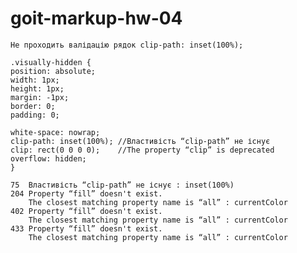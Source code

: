 # goit-markup-hw-04

    Не проходить валідацію рядок clip-path: inset(100%);

    .visually-hidden {
    position: absolute;
    width: 1px;
    height: 1px;
    margin: -1px;
    border: 0;
    padding: 0;

    white-space: nowrap;
    clip-path: inset(100%); //Властивість “clip-path” не існує
    clip: rect(0 0 0 0);    //The property “clip” is deprecated
    overflow: hidden;
    }

    75	Властивість “clip-path” не існує : inset(100%)
    204 Property “fill” doesn't exist.
        The closest matching property name is “all” : currentColor 
    402 Property “fill” doesn't exist.
        The closest matching property name is “all” : currentColor
    433 Property “fill” doesn't exist.
        The closest matching property name is “all” : currentColor
